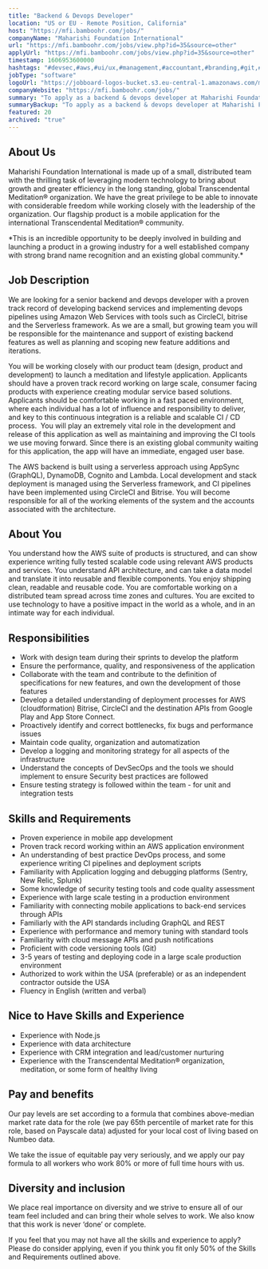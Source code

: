 ```yaml
---
title: "Backend & Devops Developer"
location: "US or EU - Remote Position, California"
host: "https://mfi.bamboohr.com/jobs/"
companyName: "Maharishi Foundation International"
url: "https://mfi.bamboohr.com/jobs/view.php?id=35&source=other"
applyUrl: "https://mfi.bamboohr.com/jobs/view.php?id=35&source=other"
timestamp: 1606953600000
hashtags: "#devsec,#aws,#ui/ux,#management,#accountant,#branding,#git,#dynamodb,#marketing,#translation"
jobType: "software"
logoUrl: "https://jobboard-logos-bucket.s3.eu-central-1.amazonaws.com/maharishi-foundation-international"
companyWebsite: "https://mfi.bamboohr.com/jobs/"
summary: "To apply as a backend & devops developer at Maharishi Foundation International, you preferably need to have 3-5 years of testing and deploying code in a large scale production environment."
summaryBackup: "To apply as a backend & devops developer at Maharishi Foundation International, you preferably need to have some knowledge of: #marketing, #ui/ux, #management."
featured: 20
archived: "true"
---
```


## About Us

Maharishi Foundation International is made up of a small, distributed team with the thrilling task of leveraging modern technology to bring about growth and greater efficiency in the long standing, global Transcendental Meditation® organization. We have the great privilege to be able to innovate with considerable freedom while working closely with the leadership of the organization. Our flagship product is a mobile application for the international Transcendental Meditation® community. 

\*This is an incredible opportunity to be deeply involved in building and launching a product in a growing industry for a well established company with strong brand name recognition and an existing global community.\*

## Job Description

We are looking for a senior backend and devops developer with a proven track record of developing backend services and implementing devops pipelines using Amazon Web Services with tools such as CircleCI, bitrise and the Serverless framework. As we are a small, but growing team you will be responsible for the maintenance and support of existing backend features as well as planning and scoping new feature additions and iterations.

You will be working closely with our product team (design, product and development) to launch a meditation and lifestyle application. Applicants should have a proven track record working on large scale, consumer facing products with experience creating modular service based solutions. Applicants should be comfortable working in a fast paced environment, where each individual has a lot of influence and responsibility to deliver, and key to this continuous integration is a reliable and scalable CI / CD process.  You will play an extremely vital role in the development and release of this application as well as maintaining and improving the CI tools we use moving forward. Since there is an existing global community waiting for this application, the app will have an immediate, engaged user base. 

The AWS backend is built using a serverless approach using AppSync (GraphQL), DynamoDB, Cognito and Lambda. Local development and stack deployment is managed using the Serverless framework, and CI pipelines have been implemented using CircleCI and Bitrise. You will become responsible for all of the working elements of the system and the accounts associated with the architecture.

## About You

You understand how the AWS suite of products is structured, and can show experience writing fully tested scalable code using relevant AWS products and services. You understand API architecture, and can take a data model and translate it into reusable and flexible components. You enjoy shipping clean, readable and reusable code. You are comfortable working on a distributed team spread across time zones and cultures. You are excited to use technology to have a positive impact in the world as a whole, and in an intimate way for each individual. 

## Responsibilities

*   Work with design team during their sprints to develop the platform 
*   Ensure the performance, quality, and responsiveness of the application
*   Collaborate with the team and contribute to the definition of specifications for new features, and own the development of those features
*   Develop a detailed understanding of deployment processes for AWS (cloudformation) Bitrise, CircleCI and the destination APIs from Google Play and App Store Connect.
*   Proactively identify and correct bottlenecks, fix bugs and performance issues
*   Maintain code quality, organization and automatization
*   Develop a logging and monitoring strategy for all aspects of the infrastructure
*   Understand the concepts of DevSecOps and the tools we should implement to ensure Security best practices are followed
*   Ensure testing strategy is followed within the team - for unit and integration tests

## Skills and Requirements

*   Proven experience in mobile app development 
*   Proven track record working within an AWS application environment
*   An understanding of best practice DevOps process, and some experience writing CI pipelines and deployment scripts
*   Familiarity with Application logging and debugging platforms (Sentry, New Relic, Splunk)
*   Some knowledge of security testing tools and code quality assessment
*   Experience with large scale testing in a production environment
*   Familiarity with connecting mobile applications to back-end services through APIs
*   Familiarly with the API standards including GraphQL and REST 
*   Experience with performance and memory tuning with standard tools
*   Familiarity with cloud message APIs and push notifications
*   Proficient with code versioning tools (Git)
*   3-5 years of testing and deploying code in a large scale production environment
*   Authorized to work within the USA (preferable) or as an independent contractor outside the USA
*   Fluency in English (written and verbal)

## Nice to Have Skills and Experience

*   Experience with Node.js
*   Experience with data architecture
*   Experience with CRM integration and lead/customer nurturing
*   Experience with the Transcendental Meditation® organization, meditation, or some form of healthy living

## Pay and benefits

Our pay levels are set according to a formula that combines above-median market rate data for the role (we pay 65th percentile of market rate for this role, based on Payscale data) adjusted for your local cost of living based on Numbeo data.

We take the issue of equitable pay very seriously, and we apply our pay formula to all workers who work 80% or more of full time hours with us.

## Diversity and inclusion

We place real importance on diversity and we strive to ensure all of our team feel included and can bring their whole selves to work. We also know that this work is never ‘done’ or complete.

If you feel that you may not have all the skills and experience to apply? Please do consider applying, even if you think you fit only 50% of the Skills and Requirements outlined above.
